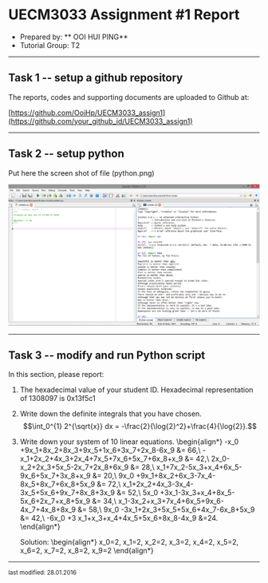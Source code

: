 UECM3033 Assignment #1 Report
========================================================

- Prepared by: ** OOI HUI PING**
- Tutorial Group: T2

--------------------------------------------------------

## Task 1 -- setup a github repository

The reports, codes and supporting documents are uploaded to Github at: 

[https://github.com/OoiHp/UECM3033_assign1](https://github.com/your_github_id/UECM3033_assign1)


---------------------------------------------------------

## Task 2 -- setup python

Put here the screen shot of file (python.png)

![python.png](python.png)


------------------------------------------------------------

## Task 3 -- modify and run Python script

In this section, please report:

1. The hexadecimal value of your student ID.
   Hexadecimal representation of 1308097 is 0x13f5c1

2. Write down the definite integrals that you have chosen.
   $$\int_0^{1} 2^{\sqrt{x}} dx = -\frac{2}{\log{2}^2}+\frac{4}{\log{2}}.$$

3. Write down your system of 10 linear equations.
   \begin{align*}
   -x_0 +9x_1+8x_2+8x_3+9x_5+1x_6+3x_7+2x_8-6x_9 &= 66,\\
   -x_1+2x_2+4x_3+2x_4+7x_5+7x_6+5x_7+6x_8+x_9 &= 42,\\
   2x_0-x_2+2x_3+5x_5-2x_7+2x_8+6x_9 &= 28,\\
   x_1+7x_2-5x_3+x_4+6x_5-9x_6+5x_7+3x_8+x_9 &= 20,\\
   9x_0 +9x_1+8x_2+6x_3-7x_4-8x_5+8x_7+6x_8+5x_9 &= 72,\\
   x_1+2x_2+4x_3-3x_4-3x_5+5x_6+9x_7+8x_8+3x_9 &= 52,\\
   5x_0 +3x_1-3x_3+x_4+8x_5-5x_6+2x_7+x_8+5x_9 &= 34,\\
   x_1-3x_2+x_3+7x_4+6x_5+9x_6-4x_7+4x_8+8x_9 &= 58,\\
   9x_0 -3x_1+2x_3+5x_5+5x_6+4x_7-6x_8+5x_9 &= 42,\\
   -6x_0 +3 x_1+x_3+x_4+4x_5+5x_6+8x_8-4x_9 &=24.
   \end{align*}

   Solution:
	\begin{align*}
	x_0=2, x_1=2, x_2=2, x_3=2, x_4=2, x_5=2, x_6=2, x_7=2, x_8=2, x_9=2
	\end{align*}

-----------------------------------

<sup>last modified: 28.01.2016</sup>
